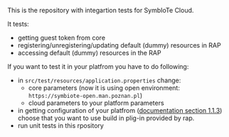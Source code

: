 This is the repository with integartion tests for SymbIoTe Cloud.

It tests:
- getting guest token from core
- registering/unregistering/updating default (dummy) resources in RAP
- accessing default (dummy) resources in the RAP

If you want to test it in your platfrom you have to do following:
- in `src/test/resources/application.properties` change:
    - core parameters (now it is using open environment: `https://symbiote-open.man.poznan.pl`)
    - cloud parameters to your platform parameters
- in getting configuration of your platfrom ([documentation section 1.1.3](https://github.com/symbiote-h2020/SymbioteCloud/wiki/1.1-Register-user-and-configure-platform-in-symbIoTe-Core#113-getting-all-configuration-files-in-one-zip-optional)) choose that you want to use build in plig-in provided by rap.
- run unit tests in this rpository

